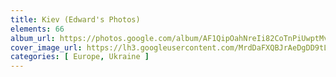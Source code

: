 ```yaml
---
title: Kiev (Edward's Photos)
elements: 66
album_url: https://photos.google.com/album/AF1QipOahNreIi82CoTnPiUwptMvGxykyTu5OmM9yoSV
cover_image_url: https://lh3.googleusercontent.com/MrdDaFXQBJrAeDgDD9tLBt5PmCCBIIUkh8T-_pVhUKx0rVhG0dPfMD0v1_A_dfiDJhSKRNMFECPZ9zAG6hoOlLxJk1I3Ao6j8bGInzfQPB8piyyEI4r1OMlKWetWGQ4bldKc5G2yfcLKpssJWY3wQybSq2j7sIqsA8vi9bBCqVU9VUj3pTUxPePtJ9KYVz8Jmi-L5QO2F2ddITNAaWGqs52pUVy-9XMiSz-x9dZ2T0-X22XKNaDmj8PILOUUV6oLhKUi04HdUOitWLRl1OdLNNtakV0ECPaBRgWVLEaNub96zPfmwZrdtTZd1duk5JPSSyJ7rBRs64EXUkJ_e_3CL7hB8hOYJwKATjjc8QVOAct_nkPP6Kjc4RK8H6-rpg3qx34ztdIc-Zs8CWju50mcdUmc_Ac4LJVnAxX4LY3OtnkFyiu6zraPU2kFmOtAS6lik3PJHDmKXvw53MrOcDIiVddi_eTbXT4rZj9LJYtVIh88kMt_dyrzJHuizoIuA1_8Asl226w_H86vTEdJ9T4sn2HPXKIzoRm1CHYJzaHVpvQWxNJPAkmOqYOydUX3e4KMpJF7lfx5gXXZzTq3z_IZ2Lk6seEU5sUFNkqcnSnMU8U8JPtGCInfVoLQHFgFdXsPhzCE2sQDJ4lVypzxzgtKwel7Iw=s195-p-k-no
categories: [ Europe, Ukraine ]
---
```

